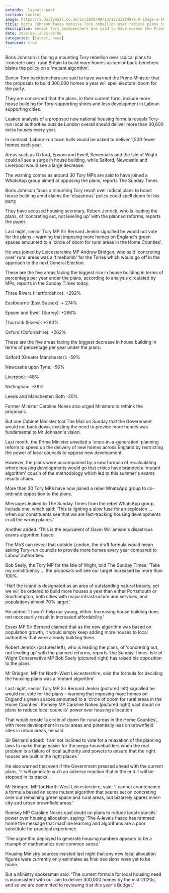 ```yaml
---
extends: _layouts.post
section: content
image: https://i.dailymail.co.uk/1s/2020/09/13/15/33124976-0-image-a-168_1600007463669.jpg 
title: Boris Johnson faces massive Tory rebellion over radical plans to concrete over rural Britain 
description: Senior Tory backbenchers are said to have warned the Prime Minister that the proposals to build 300,000 homes a year in Britain will spell electoral doom for the party, 
date: 2020-09-13-15-38-06 
categories: [latest, news] 
featured: true 
--- 
```

Boris Johnson is facing a mounting Tory rebellion over radical plans to 'concrete over' rural Britain to build more homes as senior back-benchers blame the policy on a 'mutant algorithm'.

Senior Tory backbenchers are said to have warned the Prime Minister that the proposals to build 300,000 homes a year will spell electoral doom for the party.

They are concerned that the plans, in their current form, include more house building for Tory-supporting shires and less development in Labour-supporting cities.

Leaked analysis of a proposed new national housing formula reveals Tory-run local authorities outside London overall should deliver more than 30,600 extra houses every year. 

In contrast, Labour-run town halls would be asked to deliver 1,500 fewer homes each year. 

Areas such as Oxford, Epsom and Ewell, Sevenoaks and the Isle of Wight could all see a surge in house building, while Salford, Newcastle and Liverpool would see a large decrease.

The warning comes as around 30 Tory MPs are said to have joined a WhatsApp group aimed at opposing the plans, reports The Sunday Times.

Boris Johnson faces a mounting Tory revolt over radical plans to boost house building amid claims the 'disastrous' policy could spell doom for his party



They have accused housing secretary, Robert Jenrick, who is leading the plans, of 'concreting out, not leveling up' with the planned reforms, reports the paper. 

Last night, senior Tory MP Sir Bernard Jenkin signalled he would not vote for the plans – warning that imposing more homes on England's green spaces amounted to a 'circle of doom for rural areas in the Home Counties'. 

He was joined by Leicestershire MP Andrew Bridgen, who said 'concreting over' rural areas was a 'timebomb' for the Tories which would go off in the approach to the next General Election. 

These are the five areas facing the biggest rise in house building in terms of percentage per year under the plans, according to analysis circulated by MPs, reports in the Sunday Times today.

Three Rivers (Hertfordshire): +292%

Eastbourne (East Sussex): + 274%

Epsom and Ewell (Surrey): +266%

Thurrock (Essex): +263%

Oxford (Oxfordshire): +262%

These are the five areas facing the biggest decrease in house building in terms of percentage per year under the plans: 

Salford (Greater Manchester): -59%

Newcastle upon Tyne: -56%

Liverpool: -48%

Nottingham: -38%

Leeds and Manchester: Both -30%   



Former Minister Caroline Nokes also urged Ministers to rethink the proposals. 

But one Cabinet Minister told The Mail on Sunday that the Government would not back down, insisting the need to provide more homes was fundamental to Mr Johnson's vision. 

Last month, the Prime Minister unveiled a 'once-in-a-generation' planning reform to speed up the delivery of new homes across England by restricting the power of local councils to oppose new development. 

However, the plans were accompanied by a new formula of recalculating where housing developments would go that critics have branded a 'mutant algorithm' cousin of the methodology which led to this summer's exams results chaos. 

More than 30 Tory MPs have now joined a rebel WhatsApp group to co-ordinate opposition to the plans.

Messages leaked to The Sunday Times from the rebel WhatsApp group, include one, which said: 'This is lighting a slow fuse for an explosion ... when our constituents see that we are fast-tracking housing developments in all the wrong places.'

Another added: 'This is the equivalent of Gavin Williamson's disastrous exams algorithm fiasco.'

The MoS can reveal that outside London, the draft formula would mean asking Tory-run councils to provide more homes every year compared to Labour authorities.

Bob Seely, the Tory MP for the Isle of Wight, told The Sunday Times: 'Take my constituency ... the proposals will see our target increased by more than 100%.

'Half the island is designated as an area of outstanding natural beauty, yet we will be ordered to build more houses a year than either Portsmouth or Southampton, both cities with major infrastructure and services, and populations almost 70% larger.'

He added: 'It won't help our young, either. Increasing house building does not necessarily result in increased affordability.'

Essex MP Sir Bernard claimed that as the new algorithm was based on population growth, it would simply keep adding more houses to local authorities that were already building them. 

Robert Jenrick (pictured left), who is leading the plans, of 'concreting out, not leveling up' with the planned reforms, reports The Sunday Times. Isle of Wight Conservative MP Bob Seely (pictured right) has raised his opposition to the plans

Mr Bridgen, MP for North-West Leicestershire, said the formula for deciding the housing plans was a 'mutant algorithm'

Last night, senior Tory MP Sir Bernard Jenkin (pictured left) signalled he would not vote for the plans – warning that imposing more homes on England's green spaces amounted to a 'circle of doom for rural areas in the Home Counties'. Romsey MP Caroline Nokes (pictured right) cast doubt on plans to reduce local councils' power over housing allocation

That would create 'a circle of doom for rural areas in the Home Counties', with more development in rural areas and potentially less on brownfield sites in urban areas, he said. 

Sir Bernard added: 'I am not inclined to vote for a relaxation of the planning laws to make things easier for the mega-housebuilders when the real problem is a failure of local authority and powers to ensure that the right houses are built in the right places.' 

He also warned that even if the Government pressed ahead with the current plans, 'it will generate such an adverse reaction that in the end it will be stopped in its tracks'. 

Mr Bridgen, MP for North-West Leicestershire, said: 'I cannot countenance a formula based on some mutant algorithm that seems set on concreting over our remaining green space and rural areas, but bizarrely spares inner-city and urban brownfield areas.' 

Romsey MP Caroline Nokes cast doubt on plans to reduce local councils' power over housing allocation, saying: 'The A-levels fiasco has rammed home the message that machine learning and algorithms are a poor substitute for practical experience. 

'The algorithm deployed to generate housing numbers appears to be a triumph of mathematics over common sense.' 

Housing Ministry sources insisted last night that any new local allocation figures were currently only estimates as final decisions were yet to be made. 

But a Ministry spokesman said: 'The current formula for local housing need is inconsistent with our aim to deliver 300,000 homes by the mid-2020s, and so we are committed to reviewing it at this year's Budget.' 

